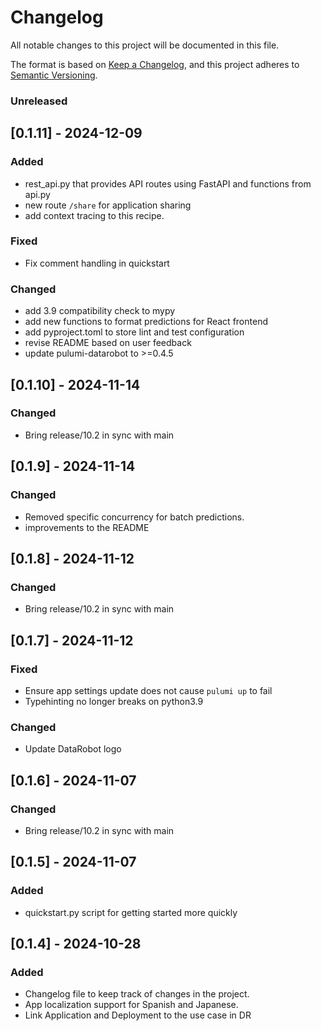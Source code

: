 # Changelog

All notable changes to this project will be documented in this file.

The format is based on [Keep a Changelog](https://keepachangelog.com/en/1.1.0/),
and this project adheres to [Semantic Versioning](https://semver.org/spec/v2.0.0.html).

### Unreleased

## [0.1.11] - 2024-12-09

### Added
- rest_api.py that provides API routes using FastAPI and functions from api.py
- new route `/share` for application sharing
- add context tracing to this recipe.

### Fixed
- Fix comment handling in quickstart

### Changed
- add 3.9 compatibility check to mypy
- add new functions to format predictions for React frontend
- add pyproject.toml to store lint and test configuration
- revise README based on user feedback
- update pulumi-datarobot to >=0.4.5

## [0.1.10] - 2024-11-14

### Changed
- Bring release/10.2 in sync with main

## [0.1.9] - 2024-11-14

### Changed
- Removed specific concurrency for batch predictions.
- improvements to the README

## [0.1.8] - 2024-11-12

### Changed
- Bring release/10.2 in sync with main

## [0.1.7] - 2024-11-12

### Fixed
- Ensure app settings update does not cause `pulumi up` to fail
- Typehinting no longer breaks on python3.9

### Changed
- Update DataRobot logo

## [0.1.6] - 2024-11-07

### Changed
- Bring release/10.2 in sync with main

## [0.1.5] - 2024-11-07

### Added
- quickstart.py script for getting started more quickly

## [0.1.4] - 2024-10-28

### Added

- Changelog file to keep track of changes in the project.
- App localization support for Spanish and Japanese.
- Link Application and Deployment to the use case in DR 
